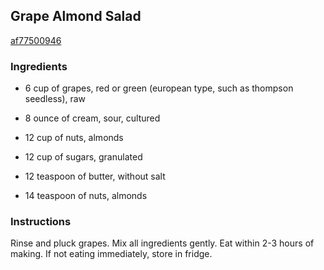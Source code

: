 ## Grape Almond Salad

[af77500946](http://www.food.com/recipe/grape-almond-salad-209745)

### Ingredients

 - 6 cup of grapes, red or green (european type, such as thompson seedless), raw

 - 8 ounce of cream, sour, cultured

 - 12 cup of nuts, almonds

 - 12 cup of sugars, granulated

 - 12 teaspoon of butter, without salt

 - 14 teaspoon of nuts, almonds

### Instructions

Rinse and pluck grapes. Mix all ingredients gently. Eat within 2-3 hours of making. If not eating immediately, store in fridge.
